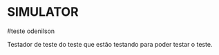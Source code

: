 # SIMULATOR
#teste odenilson

Testador de teste do teste que estão testando para poder testar o teste.


